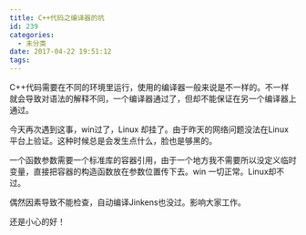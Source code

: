 ```yaml
---
title: C++代码之编译器的坑
id: 239
categories:
  - 未分类
date: 2017-04-22 19:51:12
tags:
---
```


C++代码需要在不同的环境里运行，使用的编译器一般来说是不一样的。不一样就会导致对语法的解释不同，一个编译器通过了，但却不能保证在另一个编译器上通过。

今天再次遇到这事，win过了，Linux 却挂了。由于昨天的网络问题没法在Linux 平台上验证。这种时候总是会发生点什么，脸也是够黑的。

一个函数参数需要一个标准库的容器引用，由于一个地方我不需要所以没定义临时变量，直接把容器的构造函数放在参数位置传下去。win 一切正常。Linux却不过。

偶然因素导致不能检查，自动编译Jinkens也没过。影响大家工作。

还是小心的好！